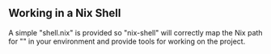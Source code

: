 ## Working in a Nix Shell

A simple "shell.nix" is provided so "nix-shell" will correctly map the Nix path for "<hive>" in your environment
and provide tools for working on the project.